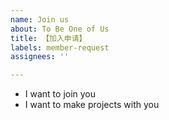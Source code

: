 ```yaml
---
name: Join us
about: To Be One of Us
title: 【加入申请】
labels: member-request
assignees: ''

---
```


- I want to join you
- I want to make projects with you
